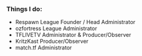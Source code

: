 ### Things I do:

- Respawn League Founder / Head Administrator
- ozfortress League Administrator
- TFLIVETV Administrator & Producer/Observer
- KritzKast Producer/Observer
- match.tf Administrator
